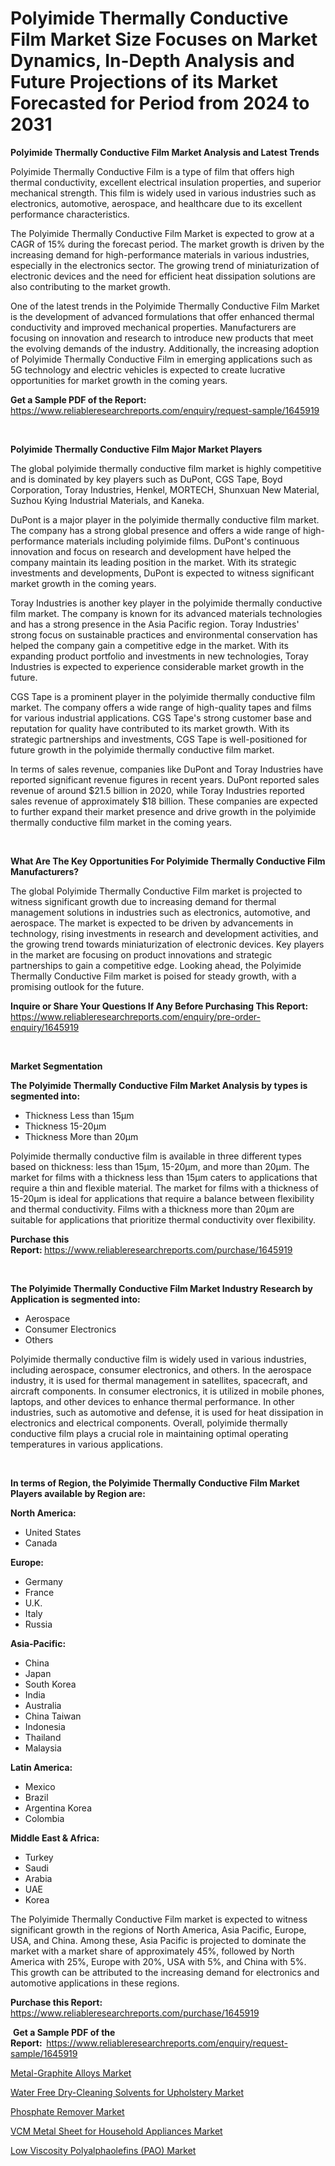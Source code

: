 <p><h1>Polyimide Thermally Conductive Film Market Size Focuses on Market Dynamics, In-Depth Analysis and Future Projections of its Market Forecasted for Period from 2024 to 2031</h1></p><p><strong>Polyimide Thermally Conductive Film Market Analysis and Latest Trends</strong></p>
<p><p>Polyimide Thermally Conductive Film is a type of film that offers high thermal conductivity, excellent electrical insulation properties, and superior mechanical strength. This film is widely used in various industries such as electronics, automotive, aerospace, and healthcare due to its excellent performance characteristics.</p><p>The Polyimide Thermally Conductive Film Market is expected to grow at a CAGR of 15% during the forecast period. The market growth is driven by the increasing demand for high-performance materials in various industries, especially in the electronics sector. The growing trend of miniaturization of electronic devices and the need for efficient heat dissipation solutions are also contributing to the market growth.</p><p>One of the latest trends in the Polyimide Thermally Conductive Film Market is the development of advanced formulations that offer enhanced thermal conductivity and improved mechanical properties. Manufacturers are focusing on innovation and research to introduce new products that meet the evolving demands of the industry. Additionally, the increasing adoption of Polyimide Thermally Conductive Film in emerging applications such as 5G technology and electric vehicles is expected to create lucrative opportunities for market growth in the coming years.</p></p>
<p><strong>Get a Sample PDF of the Report:&nbsp;</strong> <a href="https://www.reliableresearchreports.com/enquiry/request-sample/1645919">https://www.reliableresearchreports.com/enquiry/request-sample/1645919</a></p>
<p>&nbsp;</p>
<p><strong>Polyimide Thermally Conductive Film Major Market Players</strong></p>
<p><p>The global polyimide thermally conductive film market is highly competitive and is dominated by key players such as DuPont, CGS Tape, Boyd Corporation, Toray Industries, Henkel, MORTECH, Shunxuan New Material, Suzhou Kying Industrial Materials, and Kaneka.</p><p>DuPont is a major player in the polyimide thermally conductive film market. The company has a strong global presence and offers a wide range of high-performance materials including polyimide films. DuPont's continuous innovation and focus on research and development have helped the company maintain its leading position in the market. With its strategic investments and developments, DuPont is expected to witness significant market growth in the coming years.</p><p>Toray Industries is another key player in the polyimide thermally conductive film market. The company is known for its advanced materials technologies and has a strong presence in the Asia Pacific region. Toray Industries' strong focus on sustainable practices and environmental conservation has helped the company gain a competitive edge in the market. With its expanding product portfolio and investments in new technologies, Toray Industries is expected to experience considerable market growth in the future.</p><p>CGS Tape is a prominent player in the polyimide thermally conductive film market. The company offers a wide range of high-quality tapes and films for various industrial applications. CGS Tape's strong customer base and reputation for quality have contributed to its market growth. With its strategic partnerships and investments, CGS Tape is well-positioned for future growth in the polyimide thermally conductive film market.</p><p>In terms of sales revenue, companies like DuPont and Toray Industries have reported significant revenue figures in recent years. DuPont reported sales revenue of around $21.5 billion in 2020, while Toray Industries reported sales revenue of approximately $18 billion. These companies are expected to further expand their market presence and drive growth in the polyimide thermally conductive film market in the coming years.</p></p>
<p>&nbsp;</p>
<p><strong>What Are The Key Opportunities For Polyimide Thermally Conductive Film Manufacturers?</strong></p>
<p><p>The global Polyimide Thermally Conductive Film market is projected to witness significant growth due to increasing demand for thermal management solutions in industries such as electronics, automotive, and aerospace. The market is expected to be driven by advancements in technology, rising investments in research and development activities, and the growing trend towards miniaturization of electronic devices. Key players in the market are focusing on product innovations and strategic partnerships to gain a competitive edge. Looking ahead, the Polyimide Thermally Conductive Film market is poised for steady growth, with a promising outlook for the future.</p></p>
<p><strong>Inquire or Share Your Questions If Any Before Purchasing This Report:</strong> <a href="https://www.reliableresearchreports.com/enquiry/pre-order-enquiry/1645919">https://www.reliableresearchreports.com/enquiry/pre-order-enquiry/1645919</a></p>
<p>&nbsp;</p>
<p><strong>Market Segmentation</strong></p>
<p><strong>The Polyimide Thermally Conductive Film Market Analysis by types is segmented into:</strong></p>
<p><ul><li>Thickness Less than 15μm</li><li>Thickness 15-20μm</li><li>Thickness More than 20μm</li></ul></p>
<p><p>Polyimide thermally conductive film is available in three different types based on thickness: less than 15μm, 15-20μm, and more than 20μm. The market for films with a thickness less than 15μm caters to applications that require a thin and flexible material. The market for films with a thickness of 15-20μm is ideal for applications that require a balance between flexibility and thermal conductivity. Films with a thickness more than 20μm are suitable for applications that prioritize thermal conductivity over flexibility.</p></p>
<p><strong>Purchase this Report:&nbsp;</strong><a href="https://www.reliableresearchreports.com/purchase/1645919">https://www.reliableresearchreports.com/purchase/1645919</a></p>
<p>&nbsp;</p>
<p><strong>The Polyimide Thermally Conductive Film Market Industry Research by Application is segmented into:</strong></p>
<p><ul><li>Aerospace</li><li>Consumer Electronics</li><li>Others</li></ul></p>
<p><p>Polyimide thermally conductive film is widely used in various industries, including aerospace, consumer electronics, and others. In the aerospace industry, it is used for thermal management in satellites, spacecraft, and aircraft components. In consumer electronics, it is utilized in mobile phones, laptops, and other devices to enhance thermal performance. In other industries, such as automotive and defense, it is used for heat dissipation in electronics and electrical components. Overall, polyimide thermally conductive film plays a crucial role in maintaining optimal operating temperatures in various applications.</p></p>
<p>&nbsp;</p>
<p><strong>In terms of Region, the Polyimide Thermally Conductive Film Market Players available by Region are:</strong></p>
<p>
    <p> <strong> North America: </strong>
        <ul>
            <li>United States</li>
            <li>Canada</li>
        </ul>
        </p> 
    <p> <strong> Europe: </strong>
        <ul>
            <li>Germany</li>
            <li>France</li>
            <li>U.K.</li>
            <li>Italy</li>
            <li>Russia</li>
        </ul>
        </p> 
    <p> <strong> Asia-Pacific: </strong>
        <ul>
            <li>China</li>
            <li>Japan</li>
            <li>South Korea</li>
            <li>India</li>
            <li>Australia</li>
            <li>China Taiwan</li>
            <li>Indonesia</li>
            <li>Thailand</li>
            <li>Malaysia</li>
        </ul>
        </p> 
    <p> <strong> Latin America: </strong>
        <ul>
            <li>Mexico</li>
            <li>Brazil</li>
            <li>Argentina Korea</li>
            <li>Colombia</li>
        </ul>
        </p> 
    <p> <strong> Middle East & Africa: </strong>
        <ul>
            <li>Turkey</li>
            <li>Saudi</li>
            <li>Arabia</li>
            <li>UAE</li>
            <li>Korea</li>
        </ul>
    </p>
    </p>
<p><p>The Polyimide Thermally Conductive Film market is expected to witness significant growth in the regions of North America, Asia Pacific, Europe, USA, and China. Among these, Asia Pacific is projected to dominate the market with a market share of approximately 45%, followed by North America with 25%, Europe with 20%, USA with 5%, and China with 5%. This growth can be attributed to the increasing demand for electronics and automotive applications in these regions.</p></p>
<p><strong>Purchase this Report: </strong><a href="https://www.reliableresearchreports.com/purchase/1645919">https://www.reliableresearchreports.com/purchase/1645919</a></p>
<p>&nbsp;<strong>Get a Sample PDF of the Report:&nbsp;&nbsp;</strong><a href="https://www.reliableresearchreports.com/enquiry/request-sample/1645919">https://www.reliableresearchreports.com/enquiry/request-sample/1645919</a></p>
<p><strong></strong></p>
<p><p><a href="https://issuu.com/reportprime-2/docs/metal-graphite-alloys-market-size-2030.pptx">Metal-Graphite Alloys Market</a></p><p><a href="https://issuu.com/reportprime-2/docs/water-free-dry-cleaning-solvents-for-upholstery-ma">Water Free Dry-Cleaning Solvents for Upholstery Market</a></p><p><a href="https://view.publitas.com/reportprime-1/phosphate-remover-market-size-market-share-and-global-market-analysis-report-2024-2031/">Phosphate Remover Market</a></p><p><a href="https://confirmed-shield-e13.notion.site/VCM-Metal-Sheet-for-Household-Appliances-Market-Size-Market-Share-and-Global-Market-Analysis-Report-6d6bde7f37374d5196a0942e88f35a32">VCM Metal Sheet for Household Appliances Market</a></p><p><a href="https://github.com/myacatherineblakecaczo9vcsw/Market-Research-Report-List-1/blob/main/low-viscosity-polyalphaolefins-pao-market.md">Low Viscosity Polyalphaolefins (PAO) Market</a></p></p>